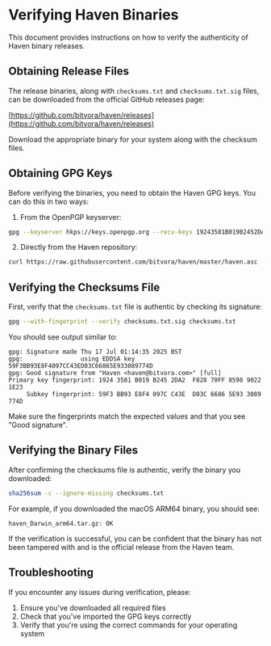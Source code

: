 # Verifying Haven Binaries

This document provides instructions on how to verify the authenticity of Haven binary releases.

## Obtaining Release Files

The release binaries, along with `checksums.txt` and `checksums.txt.sig` files, can be downloaded from the official GitHub releases page:

[https://github.com/bitvora/haven/releases](https://github.com/bitvora/haven/releases)

Download the appropriate binary for your system along with the checksum files.

## Obtaining GPG Keys

Before verifying the binaries, you need to obtain the Haven GPG keys. You can do this in two ways:

1. From the OpenPGP keyserver:

```bash
gpg --keyserver hkps://keys.openpgp.org --recv-keys 19243581B019B2452DA2F82870FF859890221E23
```

2. Directly from the Haven repository:

```bash
curl https://raw.githubusercontent.com/bitvora/haven/master/haven.asc -sSL | gpg --import -
```

## Verifying the Checksums File

First, verify that the `checksums.txt` file is authentic by checking its signature:

```bash
gpg --with-fingerprint --verify checksums.txt.sig checksums.txt
```

You should see output similar to:

```
gpg: Signature made Thu 17 Jul 01:14:35 2025 BST
gpg:                using EDDSA key 59F3BB93E8F4097CC43ED03C66865E933089774D
gpg: Good signature from "Haven <haven@bitvora.com>" [full]
Primary key fingerprint: 1924 3581 B019 B245 2DA2  F828 70FF 8598 9022 1E23
     Subkey fingerprint: 59F3 BB93 E8F4 097C C43E  D03C 6686 5E93 3089 774D
```

Make sure the fingerprints match the expected values and that you see "Good signature".

## Verifying the Binary Files

After confirming the checksums file is authentic, verify the binary you downloaded:

```bash
sha256sum -c --ignore-missing checksums.txt
```

For example, if you downloaded the macOS ARM64 binary, you should see:

```
haven_Darwin_arm64.tar.gz: OK
```

If the verification is successful, you can be confident that the binary has not been tampered with and is the official release from the Haven team.

## Troubleshooting

If you encounter any issues during verification, please:

1. Ensure you've downloaded all required files
2. Check that you've imported the GPG keys correctly
3. Verify that you're using the correct commands for your operating system